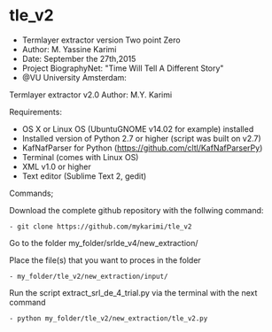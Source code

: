 # tle_v2

- Termlayer extractor version Two point Zero
- Author: M. Yassine Karimi
- Date: September the 27th,2015 
- Project BiographyNet: "Time Will Tell A Different Story" 
- @VU University Amsterdam:


Termlayer extractor v2.0
Author: M.Y. Karimi

Requirements:

- OS X or Linux OS (UbuntuGNOME v14.02 for example) installed
- Installed version of Python 2.7 or higher (script was built on v2.7)
- KafNafParser for Python (https://github.com/cltl/KafNafParserPy)
- Terminal (comes with Linux OS)
- XML v1.0 or higher
- Text editor (Sublime Text 2, gedit)

Commands;

Download the complete github repository with the follwing command:

    - git clone https://github.com/mykarimi/tle_v2

Go to the folder my_folder/srlde_v4/new_extraction/

Place the file(s) that you want to proces in the folder 

    - my_folder/tle_v2/new_extraction/input/

Run the script extract_srl_de_4_trial.py via the terminal with the next command

    - python my_folder/tle_v2/new_extraction/tle_v2.py
